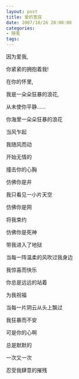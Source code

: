 ```yaml
---
layout: post
title: 爱的宽容
date: 2007/10/26 20:00:00
categories: 
- 随笔
tags: 
---
```


因为爱我,  

你紧紧的拥抱着我!  

在你的怀里,

我是一朵朵狂暴的浪花,  

从未使你平静……

你海里一朵朵狂暴的浪花  

当风乍起  

我随风而动  

开始无情的  

撞击你的心胸  

仿佛你是井  

我只看见一小片天空  

仿佛你是网  

将我束约  

仿佛你是死神  

带我进入了地狱  

当每一阵温柔的风吹过我身边  

我惊喜而快乐  

你总是远远的站着  

为我祝福  

当每一片阴云从头上飘过  

我狂暴而不安  

可是你的心啊  

总是默默的  

一次又一次  

忍受我肆意的摧残
